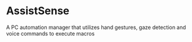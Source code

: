 # AssistSense
A PC automation manager that utilizes hand gestures, gaze detection and voice commands to execute macros
